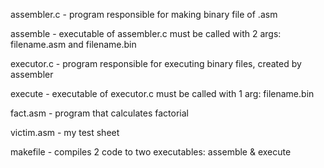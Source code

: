assembler.c - program responsible for making binary file of .asm

assemble - executable of assembler.c must be called with 2 args: filename.asm and filename.bin

executor.c - program responsible for executing binary files, created by assembler 

execute - executable of executor.c must be called with 1 arg: filename.bin

fact.asm - program that calculates factorial

victim.asm - my test sheet

makefile - compiles 2 code to two executables: assemble & execute
